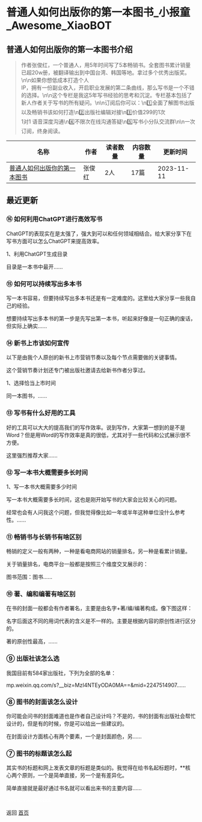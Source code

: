 # 普通人如何出版你的第一本图书_小报童_Awesome_XiaoBOT

## 普通人如何出版你的第一本图书介绍
> 作者张俊红，一个普通人，用5年时间写了5本畅销书。全套图书累计销量已超20w册，被翻译输出到中国台湾、韩国等地。拿过多个优秀出版奖。\n\n如果你想低成本打造个人  
IP，拥有一份副业收入，开启职业发展的第二条曲线，那么写书是一个不错的选择。\n\n这个专栏是我这5年写书经验的思考和沉淀。专栏基本包括了新人作者关于写书的所有疑问。\n\n订阅后你可以：\n1️⃣全面了解图书出版以及畅销书该如何打造\n2️⃣出版社编辑对接\n3️⃣价值299的1次  
1对1 语音深度沟通\n4️⃣不限次在线沟通答疑\n5️⃣写书小分队交流群\n\n一次订阅，终身阅读。  
  


|名称|作者|读者数量|内容数量|更新时间|
|---|---|---|---|---|
|[普通人如何出版你的第一本图书](https://xiaobot.net/p/20230904?refer=9c3f1c95-a052-465a-9902-f6d75080262a)|张俊红|2人|17篇|2023-11-11|

## 最近更新
### ⑯ 如何利用ChatGPT进行高效写书

ChatGPT的表现实在是太强了，强大到可以和任何领域相结合。给大家分享下在写书方面可以怎么ChatGPT来提高效率。

1、利用ChatGPT生成目录

目录是一本书中最开......

### ⑮ 如何可以持续写出多本书

写一本书容易，但要持续写出多本书还是有一定难度的。这里给大家分享一些我自己的经验。

想要持续写出多本书的第一步是先写出第一本书，听起来好像是一句正确的废话，但实际上确实......

### ⑭ 新书上市该如何宣传

以下是由我个人原创的新书上市营销节奏以及每个节点需要做的关键事情。

这个营销节奏计划还专门被出版社邀请去给新书作者分享过。

1、选择恰当上市时间

同一本图书，......

### ⑬ 写书有什么好用的工具

好的工具可以大大的提高我们的写作效率。说到写作，大家第一想到的是不是Word？但是用Word的写作效率是真的很低，尤其对于一些代码和公式展示很不方便。

这里强烈推荐大家......

### ⑫ 写一本书大概需要多长时间

1、写一本书大概需要多少时间

写一本书大概需要多长时间，这也是刚开始写书的大家会比较关心的问题。

经常也会有人问我这个问题，但我觉得像比如一年或半年这种单位没什么参考性。......

### ⑪ 畅销书与长销书有啥区别

畅销的定义一般有两种，一种是看电商网站的销量排名，另一种是看累计销量。

关于销量排名，电商平台一般都是按照三个维度交叉展示的：

图书范围：图书......

### ⑩ 著、编和编著有啥区别

在书的封面一般都会有作者署名，主要是由名字+著/编/编著构成。像下图这样：

名字后面这不同的用词代表的含义是不一样的。主要是根据内容的原创性进行区分的。

著的原创性最高，......

### ⑨ 出版社该怎么选

我国目前有584家出版社，下列为全部的名单：

mp.weixin.qq.com/s?__biz=MzI4NTEyODA0MA==&mid=2247514907......

### ⑧ 图书的封面该怎么设计

你可能会问书的封面难道也是作者自己设计吗？不是的，书的封面有出版社会帮忙设计的，但是有的时候，你是可以给出一些建议的。

在封面设计方面核心有两个要素，一个是封面颜色，另......

### ⑦ 图书的标题该怎么起

其实书的标题和网上发表文章的标题是类似的。我觉得在给书名起标题时，**核心两个原则，一个是简单直接，另一个是有差异化。

简单直接就是最好通过书名就可以看出来书的主要内容......


<a href="https://github.com/Reno9527/awesome-xiaobot" style="color: white; text-decoration: none;">awesome-xiaobot</a>

返回 [首页](../README.md)
